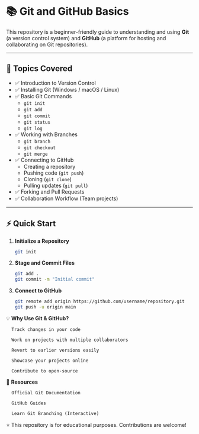 # 📚 Git and GitHub Basics


This repository is a beginner-friendly guide to understanding and using **Git** (a version control system) and **GitHub** (a platform for hosting and collaborating on Git repositories).

---

## 🔑 Topics Covered
- ✅ Introduction to Version Control  
- ✅ Installing Git (Windows / macOS / Linux)  
- ✅ Basic Git Commands  
  - `git init`  
  - `git add`  
  - `git commit`  
  - `git status`  
  - `git log`  
- ✅ Working with Branches  
  - `git branch`  
  - `git checkout`  
  - `git merge`  
- ✅ Connecting to GitHub  
  - Creating a repository  
  - Pushing code (`git push`)  
  - Cloning (`git clone`)  
  - Pulling updates (`git pull`)  
- ✅ Forking and Pull Requests  
- ✅ Collaboration Workflow (Team projects)  

---

## ⚡ Quick Start

1. **Initialize a Repository**
   ```bash
   git init


2. **Stage and Commit Files**
   ```bash
   git add .
   git commit -m "Initial commit"


3. **Connect to GitHub**
   ```bash
   git remote add origin https://github.com/username/repository.git
   git push -u origin main
   

💡 **Why Use Git & GitHub?**

      Track changes in your code

      Work on projects with multiple collaborators

      Revert to earlier versions easily
  
      Showcase your projects online

      Contribute to open-source

📌 **Resources**

      Official Git Documentation

      GitHub Guides

      Learn Git Branching (Interactive)


⭐️ This repository is for educational purposes. Contributions are welcome!
